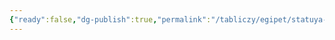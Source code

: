 ```yaml
---
{"ready":false,"dg-publish":true,"permalink":"/tabliczy/egipet/statuya-senuserta-i/","dgPassFrontmatter":true}
---
```




